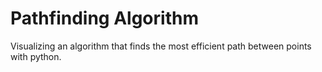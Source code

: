 # Pathfinding Algorithm
Visualizing an algorithm that finds the most efficient path between points with python.
